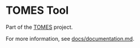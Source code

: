 # TOMES Tool

Part of the [TOMES](https://www.ncdcr.gov/resources/records-management/tomes) project.

For more information, see [docs/documentation.md](https://github.com/StateArchivesOfNorthCarolina/tomes_tool/blob/master/docs/documentation.md).